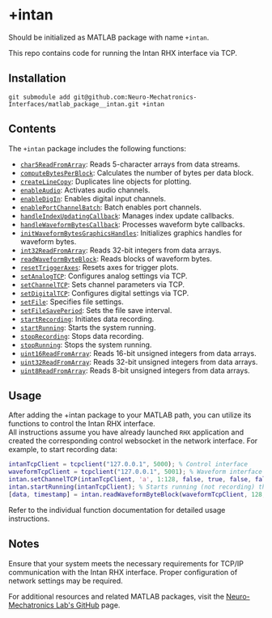# +intan #
Should be initialized as MATLAB package with name `+intan`. 

This repo contains code for running the Intan RHX interface via TCP.  
## Installation ##  
```(bash)
git submodule add git@github.com:Neuro-Mechatronics-Interfaces/matlab_package__intan.git +intan
```

## Contents ##  
The `+intan` package includes the following functions:

* [`char5ReadFromArray`](char5ReadFromArray.m): Reads 5-character arrays from data streams.
* [`computeBytesPerBlock`](computeBytesPerBlock.m): Calculates the number of bytes per data block.
* [`createLineCopy`](createLineCopy.m): Duplicates line objects for plotting.
* [`enableAudio`](enableAudio.m): Activates audio channels.
* [`enableDigIn`](enableDigIn.m): Enables digital input channels.
* [`enablePortChannelBatch`](enablePortChannelBatch.m): Batch enables port channels.
* [`handleIndexUpdatingCallback`](handleIndexUpdatingCallback.m): Manages index update callbacks.
* [`handleWaveformBytesCallback`](handleWaveformBytesCallback.m): Processes waveform byte callbacks.
* [`initWaveformBytesGraphicsHandles`](initWaveformBytesGraphicsHandles.m): Initializes graphics handles for waveform bytes.
* [`int32ReadFromArray`](int32ReadFromArray.m): Reads 32-bit integers from data arrays.
* [`readWaveformByteBlock`](readWaveformByteBlock.m): Reads blocks of waveform bytes.
* [`resetTriggerAxes`](resetTriggerAxes.m): Resets axes for trigger plots.
* [`setAnalogTCP`](setAnalogTCP.m): Configures analog settings via TCP.
* [`setChannelTCP`](setChannelTCP.m): Sets channel parameters via TCP.
* [`setDigitalTCP`](setDigitalTCP.m): Configures digital settings via TCP.
* [`setFile`](setFile.m): Specifies file settings.
* [`setFileSavePeriod`](setFileSavePeriod.m): Sets the file save interval.
* [`startRecording`](startRecording.m): Initiates data recording.
* [`startRunning`](startRunning.m): Starts the system running.
* [`stopRecording`](stopRecording.m): Stops data recording.
* [`stopRunning`](stopRunning.m): Stops the system running.
* [`uint16ReadFromArray`](uint16ReadFromArray.m): Reads 16-bit unsigned integers from data arrays.
* [`uint32ReadFromArray`](uint32ReadFromArray.m): Reads 32-bit unsigned integers from data arrays.
* [`uint8ReadFromArray`](uint8ReadFromArray.m): Reads 8-bit unsigned integers from data arrays.

## Usage ##
After adding the +intan package to your MATLAB path, you can utilize its functions to control the Intan RHX interface.  
All instructions assume you have already launched `RHX` application and created the corresponding control websocket in the network interface. 
For example, to start recording data:

```matlab
intanTcpClient = tcpclient("127.0.0.1", 5000); % Control interface
waveformTcpClient = tcpclient("127.0.0.1", 5001); % Waveform interface
intan.setChannelTCP(intanTcpClient, 'a', 1:128, false, true, false, false); % Enables HPF channels 1-128 on port "A". 
intan.startRunning(intanTcpClient); % Starts running (not recording) the interface
[data, timestamp] = intan.readWaveformByteBlock(waveformTcpClient, 128, 0, false);
```

Refer to the individual function documentation for detailed usage instructions.

## Notes ##
Ensure that your system meets the necessary requirements for TCP/IP communication with the Intan RHX interface. Proper configuration of network settings may be required.

For additional resources and related MATLAB packages, visit the [Neuro-Mechatronics Lab's GitHub](https://github.com/Neuro-Mechatronics-Interfaces) page.
